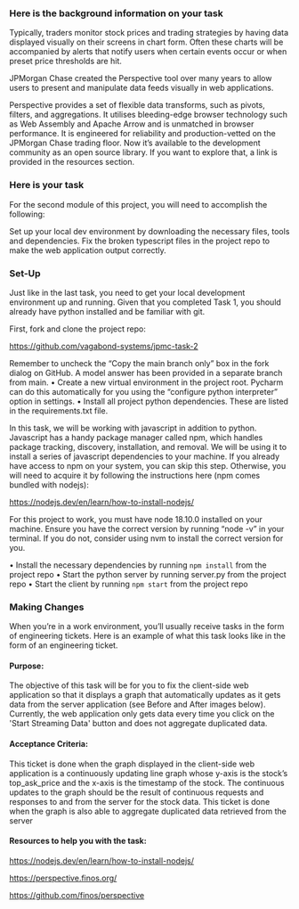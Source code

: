
### Here is the background information on your task
Typically, traders monitor stock prices and trading strategies by having data displayed visually on their screens in chart form. Often these charts will be accompanied by alerts that notify users when certain events occur or when preset price thresholds are hit.

JPMorgan Chase created the Perspective tool over many years to allow users to present and manipulate data feeds visually in web applications.

Perspective provides a set of flexible data transforms, such as pivots, filters, and aggregations. It utilises bleeding-edge browser technology such as Web Assembly and Apache Arrow and is unmatched in browser performance. It is engineered for reliability and production-vetted on the JPMorgan Chase trading floor. Now it’s available to the development community as an open source library. If you want to explore that, a link is provided in the resources section.


### Here is your task
For the second module of this project, you will need to accomplish the following:

Set up your local dev environment by downloading the necessary files, tools and dependencies.
Fix the broken typescript files in the project repo to make the web application output correctly.

### Set-Up

Just like in the last task, you need to get your local development environment up and running. Given that you completed Task 1, you should already have python installed and be familiar with git.

First, fork and clone the project repo: 

https://github.com/vagabond-systems/jpmc-task-2

Remember to uncheck the “Copy the main branch only” box in the fork dialog on GitHub. A model answer has been provided in a separate branch from main.
• Create a new virtual environment in the project root. Pycharm can do this automatically for you using the “configure python interpreter” option in settings.
• Install all project python  dependencies. These are listed in the requirements.txt file.

In this task, we will be working with javascript in addition to python. Javascript has a handy package manager called npm, which handles package tracking, discovery, installation, and removal. We will be using it to install a series of javascript dependencies to your machine. If you already have access to npm on your system, you can skip this step. Otherwise, you will need to acquire it by following the instructions here (npm comes bundled with nodejs): 

https://nodejs.dev/en/learn/how-to-install-nodejs/

For this project to work, you must have node 18.10.0 installed on your machine. Ensure you have the correct version by running “node -v” in your terminal. If you do not, consider using nvm to install the correct version for you.

• Install the necessary dependencies by running `npm install` from the project repo
• Start the python server by running server.py from the project repo
• Start the client by running `npm start` from the project repo

### Making Changes

When you’re in a work environment, you’ll usually receive tasks in the form of engineering tickets.
Here is an example of what this task looks like in the form of an engineering ticket.

#### Purpose:

The objective of this task will be for you to fix the client-side web application so that it displays a graph that automatically updates as it gets data from the server application (see Before and After images below). Currently, the web application only gets data every time you click on the 'Start Streaming Data' button and does not aggregate duplicated data.

####  Acceptance Criteria:

This ticket is done when the graph displayed in the client-side web application is a continuously updating line graph whose y-axis is the stock’s top_ask_price and the x-axis is the timestamp of the stock. The continuous updates to the graph should be the result of continuous requests and responses to and from the server for the stock data.
This ticket is done when the graph is also able to aggregate duplicated data retrieved from the server

#### Resources to help you with the task: 

https://nodejs.dev/en/learn/how-to-install-nodejs/

https://perspective.finos.org/

https://github.com/finos/perspective
